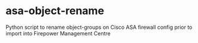 # asa-object-rename
Python script to rename object-groups on Cisco ASA firewall config prior to import into Firepower Management Centre
